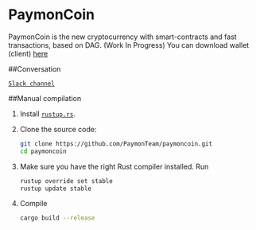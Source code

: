 PaymonCoin
============

PaymonCoin is the new cryptocurrency with smart-contracts and fast transactions, based on DAG. (Work In Progress)
You can download wallet (client) [here](https://github.com/PaymonTeam/paymon-wallet)

##Conversation

[`Slack channel`](https://join.slack.com/t/paymoncoin/shared_invite/enQtMzkyNjY1MTMwMzQzLTcxYzcwYjVjM2NlOTEwOGE4MjY1NjI3MzA0YjhkNTBkNWEwMzAyYTkyM2ZjYTcxYmIwYTA0NWFmMDRhNTVjMWU)

##Manual compilation

1. Install [`rustup.rs`](https://rustup.rs/).

2. Clone the source code:

   ```sh
   git clone https://github.com/PaymonTeam/paymoncoin.git
   cd paymoncoin
   ```

3. Make sure you have the right Rust compiler installed. Run

   ```sh
   rustup override set stable
   rustup update stable
   ```

4. Compile

   ```sh
   cargo build --release
   ```